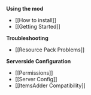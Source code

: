 **Using the mod**

- [[How to install]]
- [[Getting Started]]

**Troubleshooting**

- [[Resource Pack Problems]]

**Serverside Configuration**

- [[Permissions]]
- [[Server Config]]
- [[ItemsAdder Compatibility]]